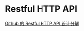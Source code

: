 # Restful HTTP API

[Github 的 Restful HTTP API 设计分解](https://learnku.com/courses/laravel-advance-training/5.8/follow-github-to-learn-restful-http-api-design/3989)
